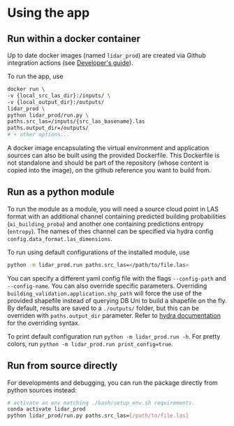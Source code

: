 # Using the app

## Run within a docker container

Up to date docker images (named `lidar_prod`) are created via Github integration actions (see [Developer's guide](../guides/development.md)). 

To run the app, use

```bash
docker run \
-v {local_src_las_dir}:/inputs/ \
-v {local_output_dir}:/outputs/
lidar_prod \
python lidar_prod/run.py \
paths.src_las=/inputs/{src_las_basename}.las
paths.output_dir=/outputs/
# + other options...

```

A docker image encapsulating the virtual environment and application sources can also be built using the provided Dockerfile. This Dockerfile is not standalone and should be part of the repository (whose content is copied into the image), on the github reference you want to build from.

## Run as a python module
To run the module as a module, you will need a source cloud point in LAS format with an additional channel containing predicted building probabilities (`ai_building_proba`) and another one containing predictions entropy (`entropy`). The names of thes channel can be specified via hydra config `config.data_format.las_dimensions`.

To run using default configurations of the installed module, use
```bash
python -m lidar_prod.run paths.src_las=</path/to/file.las>
```

You can specify a different yaml config file with the flags `--config-path` and `--config-name`. You can also override specific parameters. Overriding `building_validation.application.shp_path` will force the use of the provided shapefile instead of querying DB Uni to build a shapefile on the fly. By default, results are saved to a `./outputs/` folder, but this can be overriden with `paths.output_dir` parameter. Refer to [hydra documentation](https://hydra.cc/docs/next/tutorials/basic/your_first_app/config_file/) for the overriding syntax.

To print default configuration run `python -m lidar_prod.run -h`. For pretty colors, run `python -m lidar_prod.run print_config=true`.

## Run from source directly

For developments and debugging, you can run the package directly from python sources instead:

```bash
# activate an env matching ./bash/setup_env.sh requirements.
conda activate lidar_prod
python lidar_prod/run.py paths.src_las=[/path/to/file.las]
```
